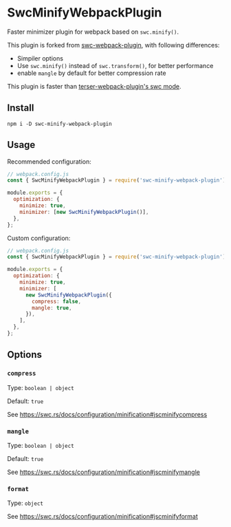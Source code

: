 # SwcMinifyWebpackPlugin

Faster minimizer plugin for webpack based on `swc.minify()`.

This plugin is forked from [swc-webpack-plugin](https://github.com/ice-lab/swc-webpack-plugin), with following differences:

- Simpiler options
- Use `swc.minify()` instead of `swc.transform()`, for better performance
- enable `mangle` by default for better compression rate

This plugin is faster than [terser-webpack-plugin's swc mode](https://webpack.js.org/plugins/terser-webpack-plugin/#swc).

## Install

```
npm i -D swc-minify-webpack-plugin
```

## Usage

Recommended configuration:

```js
// webpack.config.js
const { SwcMinifyWebpackPlugin } = require('swc-minify-webpack-plugin');

module.exports = {
  optimization: {
    minimize: true,
    minimizer: [new SwcMinifyWebpackPlugin()],
  },
};
```

Custom configuration:

```js
// webpack.config.js
const { SwcMinifyWebpackPlugin } = require('swc-minify-webpack-plugin');

module.exports = {
  optimization: {
    minimize: true,
    minimizer: [
      new SwcMinifyWebpackPlugin({
        compress: false,
        mangle: true,
      }),
    ],
  },
};
```

## Options

### `compress`

Type: `boolean | object`

Default: `true`

See <https://swc.rs/docs/configuration/minification#jscminifycompress>

### `mangle`

Type: `boolean | object`

Default: `true`

See <https://swc.rs/docs/configuration/minification#jscminifymangle>

### `format`

Type: `object`

See <https://swc.rs/docs/configuration/minification#jscminifyformat>
